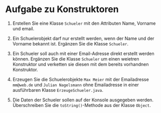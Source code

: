 # Aufgabe zu Konstruktoren

1. Erstellen Sie eine Klasse `Schueler` mit den Attributen Name, Vorname und email.


2. Ein Schuelerobjekt darf nur erstellt werden, wenn der Name und der Vorname bekannt ist. Ergänzen Sie die Klasse `Schueler`.


3. Ein Schueler soll auch mit einer Email-Adresse direkt erstellt werden können. Ergänzen Sie die Klasse `Schueler` um einen weietren Konstruktor und verketten sie diesen mit dem bereits vorhandnen Konstruktor.


4. Erzeugen Sie die Schuelerobjekte `Max Meier` mit der Emailadresse `mm@web.de` und `Julian Nagelsmann` ohne Emailadresse in einer ausführbaren Klasse `ErzeugeSchueler.java`.
   

5. Die Daten der Schueler sollen auf der Konsole ausgegeben werden. Überschreiben Sie die `toString()`-Methode aus der Klasse `Object`.
